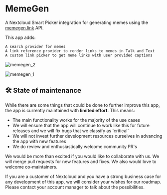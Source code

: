 <!--
SPDX-FileCopyrightText: Sami Finnilä <sami.finnila@nextcloud.com>
SPDX-License-Identifier: CC0-1.0
-->

# MemeGen

A Nextcloud Smart Picker integration for generating memes using the [memegen.link](https://memegen.link) API.

This app adds:

    A search provider for memes
    A link reference provider to render links to memes in Talk and Text
    A custom link picker to get meme links with user provided captions


![memegen_2](https://github.com/MB-Finski/memegen/assets/64466176/353e1a73-f16b-4c3d-a8c6-b5244728d45c)

![memegen_1](https://github.com/MB-Finski/memegen/assets/64466176/eb4e8244-d5f6-4408-9d85-6a0440c5b3b3)


## 🛠️ State of maintenance

While there are some things that could be done to further improve this app, the app is currently maintained with **limited effort**. This means:

* The main functionality works for the majority of the use cases
* We will ensure that the app will continue to work like this for future releases and we will fix bugs that we classify as 'critical'
* We will not invest further development resources ourselves in advancing the app with new features
* We do review and enthusiastically welcome community PR's

We would be more than excited if you would like to collaborate with us. We will merge pull requests for new features and fixes. We also would love to welcome co-maintainers.

If you are a customer of Nextcloud and you have a strong business case for any development of this app, we will consider your wishes for our roadmap. Please contact your account manager to talk about the possibilities.

